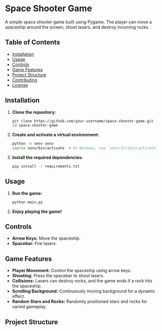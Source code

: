 # Space Shooter Game

A simple space shooter game built using Pygame. The player can move a spaceship around the screen, shoot lasers, and destroy incoming rocks.

## Table of Contents

- [Installation](#installation)
- [Usage](#usage)
- [Controls](#controls)
- [Game Features](#game-features)
- [Project Structure](#project-structure)
- [Contributing](#contributing)
- [License](#license)

## Installation

1. **Clone the repository:**
    ```sh
    git clone https://github.com/your-username/space-shooter-game.git
    cd space-shooter-game
    ```

2. **Create and activate a virtual environment:**
    ```sh
    python -m venv venv
    source venv/bin/activate  # On Windows, use `venv\Scripts\activate`
    ```

3. **Install the required dependencies:**
    ```sh
    pip install -r requirements.txt
    ```

## Usage

1. **Run the game:**
    ```sh
    python main.py
    ```

2. **Enjoy playing the game!**

## Controls

- **Arrow Keys:** Move the spaceship.
- **Spacebar:** Fire lasers.

## Game Features

- **Player Movement:** Control the spaceship using arrow keys.
- **Shooting:** Press the spacebar to shoot lasers.
- **Collisions:** Lasers can destroy rocks, and the game ends if a rock hits the spaceship.
- **Scrolling Background:** Continuously moving background for a dynamic effect.
- **Random Stars and Rocks:** Randomly positioned stars and rocks for varied gameplay.

## Project Structure

